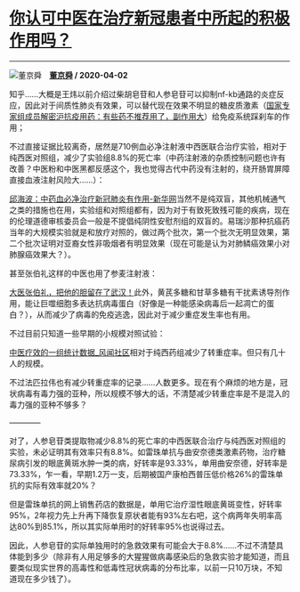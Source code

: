 # [你认可中医在治疗新冠患者中所起的积极作用吗？](https://www.zhihu.com/answer/1121684341)

---------------------------------------------------------------------

![董京舜](https://pic4.zhimg.com/0b9535451eb75736a512604e917ae787.jpg?source=1940ef5c "董京舜")&emsp;**[董京舜](https://www.zhihu.com/people/dong-jing-shun) / 2020-04-02**

知乎……大概是王炜以前介绍过柴胡皂苷和人参皂苷可以抑制nf-kb通路的炎症反应，因此对于间质性肺炎有效果，可以替代现在效果不明显的糖皮质激素（[国家专家组成员解密沪抗疫用药：有些药不推荐用了，副作用大](https://link.zhihu.com/?target=https%3A//www.guancha.cn/politics/2020_02_16_536688.shtml)）给免疫系统踩刹车的作用；

不过直接证据比较离奇，居然是710例血必净注射液中西医联合治疗实验，相对于纯西医对照组，减少了实验组8.8%的死亡率（中药注射液的杂质控制问题也许有改善？中医粉和中医黑都反感这个，我也觉得古代中药没有注射的，绕开肠胃屏障直接血液注射风险大……）：

[邱海波：中药血必净治疗新冠肺炎有作用-新华网](https://link.zhihu.com/?target=http%3A//www.xinhuanet.com/politics/2020-03/14/c_1125711746.htm)当然不是纯双盲，其他机械通气之类的措施也在用，实验组和对照组都有，因为对于有致死致残可能的疾病，现在的伦理道德审核委员会一般是不提倡纯阴性安慰剂组的双盲的。易瑞沙那种抗癌药当年的大规模实验就是和放疗对照的，做过两个批次，第一个批次无明显效果，第二个批次证明对亚裔女性非吸烟者有明显效果（现在可能是认为对肺鳞癌效果小对肺腺癌效果大？）。

甚至张伯礼这样的中医也用了参麦注射液：

[大医张伯礼，把他的胆留在了武汉！](https://link.zhihu.com/?target=https%3A//www.guancha.cn/politics/2020_03_15_541787.shtml)此外，黄芪多糖和甘草多糖有干扰素诱导剂作用，能让巨噬细胞多表达抗病毒蛋白（好像是一种能感染病毒后一起凋亡的蛋白？），从而减少了病毒的免疫逃逸，因此对于减少重症发生率也有用。

不过目前只知道一些早期的小规模对照试验：

[中医疗效的一组统计数据_风闻社区](https://link.zhihu.com/?target=https%3A//user.guancha.cn/main/content%3Fid%3D244582%26s%3Dfwzxfbbt)相对于纯西药组减少了转重症率。但只有几十人的规模。

不过法匹拉伟也有减少转重症率的记录……人数更多。现在有个麻烦的地方是，冠状病毒有毒力强的亚种，所以规模不够大的话，不清楚减少转重症率是不是混入的毒力强的亚种不够多？

————

对了，人参皂苷类提取物减少8.8%的死亡率的中西医联合治疗与纯西医对照组的实验，未必证明其有效率只有8.8%。如雷珠单抗与曲安奈德类激素药物，治疗糖尿病引发的眼底黄斑水肿一类的病，好转率是93.33%，单用曲安奈德，好转率是73.33%，乍一看，早期1.2万一支，后期被国产康柏西普压低价格26%的雷珠单抗的实际有效率就20%？

但是雷珠单抗的网上销售药店的数据是，单用它治疗湿性眼底黄斑变性，好转率95%，2年视力先上升再下降恢复原状者能有93%左右吧，这个病两年失明率高达80%到85.1%，所以其实际单用时的好转率95%也说得过去。

因此，人参皂苷的实际单独用时的急救效果有可能会大于8.8%……不过不清楚具体能到多少（除非有人用足够多的大猩猩做病毒感染后的急救实验才能知道，而且要类似现实世界的高毒性和低毒性冠状病毒的分布比率，以前一只10万块，不知道现在多少钱了）。

